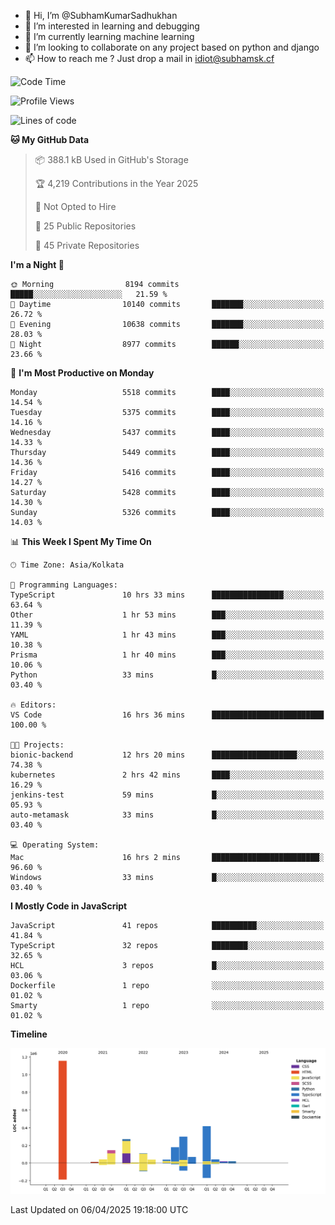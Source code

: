 - 👋 Hi, I’m @SubhamKumarSadhukhan
- 👀 I’m interested in learning and debugging
- 🌱 I’m currently learning machine learning
- 💞️ I’m looking to collaborate on any project based on python and django
- 📫 How to reach me ?
      Just drop a mail in idiot@subhamsk.cf

<!---
SubhamKumarSadhukhan/SubhamKumarSadhukhan is a ✨ special ✨ repository because its `README.md` (this file) appears on your GitHub profile.
You can click the Preview link to take a look at your changes.
--->


<!--START_SECTION:waka-->
![Code Time](http://img.shields.io/badge/Code%20Time-2%2C828%20hrs%2031%20mins-blue)

![Profile Views](http://img.shields.io/badge/Profile%20Views-0-blue)

![Lines of code](https://img.shields.io/badge/From%20Hello%20World%20I%27ve%20Written-2.8%20million%20lines%20of%20code-blue)

**🐱 My GitHub Data** 

> 📦 388.1 kB Used in GitHub's Storage 
 > 
> 🏆 4,219 Contributions in the Year 2025
 > 
> 🚫 Not Opted to Hire
 > 
> 📜 25 Public Repositories 
 > 
> 🔑 45 Private Repositories 
 > 
**I'm a Night 🦉** 

```text
🌞 Morning                8194 commits        █████░░░░░░░░░░░░░░░░░░░░   21.59 % 
🌆 Daytime                10140 commits       ███████░░░░░░░░░░░░░░░░░░   26.72 % 
🌃 Evening                10638 commits       ███████░░░░░░░░░░░░░░░░░░   28.03 % 
🌙 Night                  8977 commits        ██████░░░░░░░░░░░░░░░░░░░   23.66 % 
```
📅 **I'm Most Productive on Monday** 

```text
Monday                   5518 commits        ████░░░░░░░░░░░░░░░░░░░░░   14.54 % 
Tuesday                  5375 commits        ████░░░░░░░░░░░░░░░░░░░░░   14.16 % 
Wednesday                5437 commits        ████░░░░░░░░░░░░░░░░░░░░░   14.33 % 
Thursday                 5449 commits        ████░░░░░░░░░░░░░░░░░░░░░   14.36 % 
Friday                   5416 commits        ████░░░░░░░░░░░░░░░░░░░░░   14.27 % 
Saturday                 5428 commits        ████░░░░░░░░░░░░░░░░░░░░░   14.30 % 
Sunday                   5326 commits        ████░░░░░░░░░░░░░░░░░░░░░   14.03 % 
```


📊 **This Week I Spent My Time On** 

```text
🕑︎ Time Zone: Asia/Kolkata

💬 Programming Languages: 
TypeScript               10 hrs 33 mins      ████████████████░░░░░░░░░   63.64 % 
Other                    1 hr 53 mins        ███░░░░░░░░░░░░░░░░░░░░░░   11.39 % 
YAML                     1 hr 43 mins        ███░░░░░░░░░░░░░░░░░░░░░░   10.38 % 
Prisma                   1 hr 40 mins        ███░░░░░░░░░░░░░░░░░░░░░░   10.06 % 
Python                   33 mins             █░░░░░░░░░░░░░░░░░░░░░░░░   03.40 % 

🔥 Editors: 
VS Code                  16 hrs 36 mins      █████████████████████████   100.00 % 

🐱‍💻 Projects: 
bionic-backend           12 hrs 20 mins      ███████████████████░░░░░░   74.38 % 
kubernetes               2 hrs 42 mins       ████░░░░░░░░░░░░░░░░░░░░░   16.29 % 
jenkins-test             59 mins             █░░░░░░░░░░░░░░░░░░░░░░░░   05.93 % 
auto-metamask            33 mins             █░░░░░░░░░░░░░░░░░░░░░░░░   03.40 % 

💻 Operating System: 
Mac                      16 hrs 2 mins       ████████████████████████░   96.60 % 
Windows                  33 mins             █░░░░░░░░░░░░░░░░░░░░░░░░   03.40 % 
```

**I Mostly Code in JavaScript** 

```text
JavaScript               41 repos            ██████████░░░░░░░░░░░░░░░   41.84 % 
TypeScript               32 repos            ████████░░░░░░░░░░░░░░░░░   32.65 % 
HCL                      3 repos             █░░░░░░░░░░░░░░░░░░░░░░░░   03.06 % 
Dockerfile               1 repo              ░░░░░░░░░░░░░░░░░░░░░░░░░   01.02 % 
Smarty                   1 repo              ░░░░░░░░░░░░░░░░░░░░░░░░░   01.02 % 
```



**Timeline**

![Lines of Code chart](https://raw.githubusercontent.com/SubhamKumarSadhukhan/SubhamKumarSadhukhan/main/assets/bar_graph.png)


 Last Updated on 06/04/2025 19:18:00 UTC
<!--END_SECTION:waka-->
